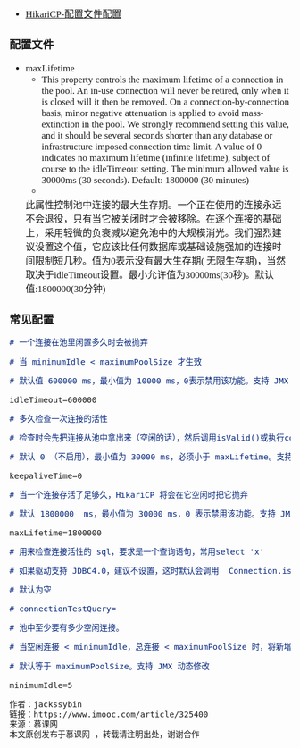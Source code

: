 <span  style="font-family: Simsun,serif; font-size: 17px; ">

- [HikariCP-配置文件配置](https://github.com/brettwooldridge/HikariCP/wiki/MySQL-Configuration)

### 配置文件

- maxLifetime
    - This property controls the maximum lifetime of a connection in the pool. An in-use connection will never be
      retired, only when it is closed will it then be removed. On a connection-by-connection basis, minor negative
      attenuation is applied to avoid mass-extinction in the pool. We strongly recommend setting this value, and it
      should be several seconds shorter than any database or infrastructure imposed connection time limit. A value of 0
      indicates no maximum lifetime (infinite lifetime), subject of course to the idleTimeout setting. The minimum
      allowed value is 30000ms (30 seconds). Default: 1800000 (30 minutes)
    -
    此属性控制池中连接的最大生存期。一个正在使用的连接永远不会退役，只有当它被关闭时才会被移除。在逐个连接的基础上，采用轻微的负衰减以避免池中的大规模消光。我们强烈建议设置这个值，它应该比任何数据库或基础设施强加的连接时间限制短几秒。值为0表示没有最大生存期(
    无限生存期)，当然取决于idleTimeout设置。最小允许值为30000ms(30秒)。默认值:1800000(30分钟)

### 常见配置

~~~md
# 一个连接在池里闲置多久时会被抛弃

# 当 minimumIdle < maximumPoolSize 才生效

# 默认值 600000 ms，最小值为 10000 ms，0表示禁用该功能。支持 JMX 动态修改

idleTimeout=600000

# 多久检查一次连接的活性

# 检查时会先把连接从池中拿出来（空闲的话），然后调用isValid()或执行connectionTestQuery来校验活性，如果通过校验，则放回池里。

# 默认 0 （不启用），最小值为 30000 ms，必须小于 maxLifetime。支持 JMX 动态修改

keepaliveTime=0

# 当一个连接存活了足够久，HikariCP 将会在它空闲时把它抛弃

# 默认 1800000  ms，最小值为 30000 ms，0 表示禁用该功能。支持 JMX 动态修改

maxLifetime=1800000

# 用来检查连接活性的 sql，要求是一个查询语句，常用select 'x'

# 如果驱动支持 JDBC4.0，建议不设置，这时默认会调用  Connection.isValid() 来检查，该方式会更高效一些

# 默认为空

# connectionTestQuery=

# 池中至少要有多少空闲连接。

# 当空闲连接 < minimumIdle，总连接 < maximumPoolSize 时，将新增连接

# 默认等于 maximumPoolSize。支持 JMX 动态修改

minimumIdle=5

作者：jackssybin
链接：https://www.imooc.com/article/325400
来源：慕课网
本文原创发布于慕课网 ，转载请注明出处，谢谢合作
~~~

</span>
